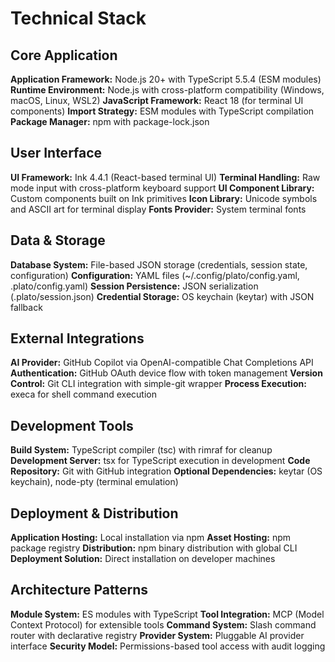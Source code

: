 # Technical Stack

## Core Application

**Application Framework:** Node.js 20+ with TypeScript 5.5.4 (ESM modules)
**Runtime Environment:** Node.js with cross-platform compatibility (Windows, macOS, Linux, WSL2)
**JavaScript Framework:** React 18 (for terminal UI components)
**Import Strategy:** ESM modules with TypeScript compilation
**Package Manager:** npm with package-lock.json

## User Interface

**UI Framework:** Ink 4.4.1 (React-based terminal UI)
**Terminal Handling:** Raw mode input with cross-platform keyboard support
**UI Component Library:** Custom components built on Ink primitives
**Icon Library:** Unicode symbols and ASCII art for terminal display
**Fonts Provider:** System terminal fonts

## Data & Storage

**Database System:** File-based JSON storage (credentials, session state, configuration)
**Configuration:** YAML files (~/.config/plato/config.yaml, .plato/config.yaml)
**Session Persistence:** JSON serialization (.plato/session.json)
**Credential Storage:** OS keychain (keytar) with JSON fallback

## External Integrations

**AI Provider:** GitHub Copilot via OpenAI-compatible Chat Completions API
**Authentication:** GitHub OAuth device flow with token management
**Version Control:** Git CLI integration with simple-git wrapper
**Process Execution:** execa for shell command execution

## Development Tools

**Build System:** TypeScript compiler (tsc) with rimraf for cleanup
**Development Server:** tsx for TypeScript execution in development
**Code Repository:** Git with GitHub integration
**Optional Dependencies:** keytar (OS keychain), node-pty (terminal emulation)

## Deployment & Distribution

**Application Hosting:** Local installation via npm
**Asset Hosting:** npm package registry
**Distribution:** npm binary distribution with global CLI
**Deployment Solution:** Direct installation on developer machines

## Architecture Patterns

**Module System:** ES modules with TypeScript
**Tool Integration:** MCP (Model Context Protocol) for extensible tools
**Command System:** Slash command router with declarative registry
**Provider System:** Pluggable AI provider interface
**Security Model:** Permissions-based tool access with audit logging